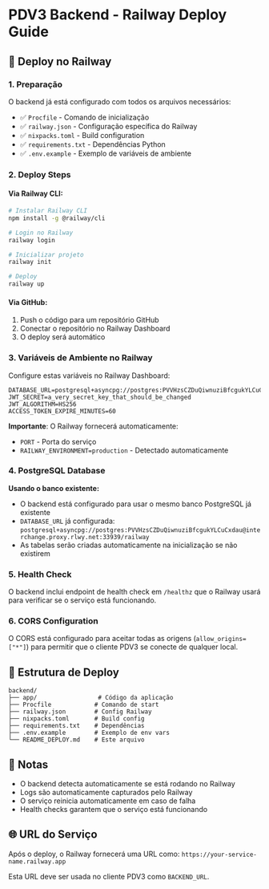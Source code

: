 # PDV3 Backend - Railway Deploy Guide

## 🚀 Deploy no Railway

### 1. Preparação
O backend já está configurado com todos os arquivos necessários:
- ✅ `Procfile` - Comando de inicialização
- ✅ `railway.json` - Configuração específica do Railway
- ✅ `nixpacks.toml` - Build configuration
- ✅ `requirements.txt` - Dependências Python
- ✅ `.env.example` - Exemplo de variáveis de ambiente

### 2. Deploy Steps

#### Via Railway CLI:
```bash
# Instalar Railway CLI
npm install -g @railway/cli

# Login no Railway
railway login

# Inicializar projeto
railway init

# Deploy
railway up
```

#### Via GitHub:
1. Push o código para um repositório GitHub
2. Conectar o repositório no Railway Dashboard
3. O deploy será automático

### 3. Variáveis de Ambiente no Railway

Configure estas variáveis no Railway Dashboard:

```
DATABASE_URL=postgresql+asyncpg://postgres:PVVHzsCZDuQiwnuziBfcgukYLCuCxdau@interchange.proxy.rlwy.net:33939/railway
JWT_SECRET=a_very_secret_key_that_should_be_changed
JWT_ALGORITHM=HS256
ACCESS_TOKEN_EXPIRE_MINUTES=60
```

**Importante**: O Railway fornecerá automaticamente:
- `PORT` - Porta do serviço
- `RAILWAY_ENVIRONMENT=production` - Detectado automaticamente

### 4. PostgreSQL Database

**Usando o banco existente:**
- O backend está configurado para usar o mesmo banco PostgreSQL já existente
- `DATABASE_URL` já configurada: `postgresql+asyncpg://postgres:PVVHzsCZDuQiwnuziBfcgukYLCuCxdau@interchange.proxy.rlwy.net:33939/railway`
- As tabelas serão criadas automaticamente na inicialização se não existirem

### 5. Health Check

O backend inclui endpoint de health check em `/healthz` que o Railway usará para verificar se o serviço está funcionando.

### 6. CORS Configuration

O CORS está configurado para aceitar todas as origens (`allow_origins=["*"]`) para permitir que o cliente PDV3 se conecte de qualquer local.

## 🔧 Estrutura de Deploy

```
backend/
├── app/                 # Código da aplicação
├── Procfile            # Comando de start
├── railway.json        # Config Railway
├── nixpacks.toml       # Build config
├── requirements.txt    # Dependências
├── .env.example        # Exemplo de env vars
└── README_DEPLOY.md    # Este arquivo
```

## 📝 Notas

- O backend detecta automaticamente se está rodando no Railway
- Logs são automaticamente capturados pelo Railway
- O serviço reinicia automaticamente em caso de falha
- Health checks garantem que o serviço está funcionando

## 🌐 URL do Serviço

Após o deploy, o Railway fornecerá uma URL como:
`https://your-service-name.railway.app`

Esta URL deve ser usada no cliente PDV3 como `BACKEND_URL`.
